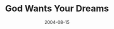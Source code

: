 ---
layout: message
category: message
series: "Life, The Universe and Everything"
title: "God Wants Your Dreams"
date: 2004-08-15
message_id: 158
---